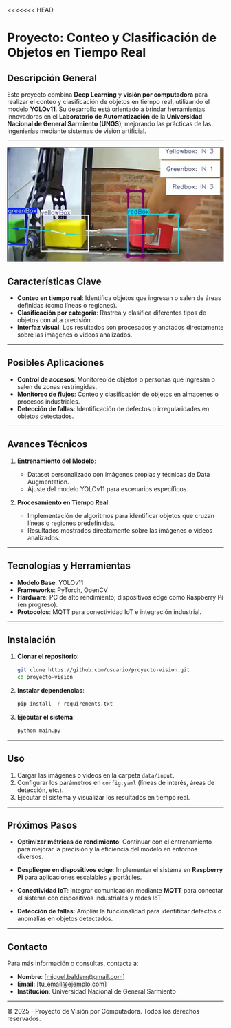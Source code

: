 <<<<<<< HEAD
# Proyecto: Conteo y Clasificación de Objetos en Tiempo Real

## Descripción General
Este proyecto combina **Deep Learning** y **visión por computadora** para realizar el conteo y clasificación de objetos en tiempo real, utilizando el modelo **YOLOv11**. Su desarrollo está orientado a brindar herramientas innovadoras en el **Laboratorio de Automatización** de la **Universidad Nacional de General Sarmiento (UNGS)**, mejorando las prácticas de las ingenierías mediante sistemas de visión artificial.

---

![Conteo objetos](reports/figures/imgReadme.jpg)


## Características Clave
- **Conteo en tiempo real**: Identifica objetos que ingresan o salen de áreas definidas (como líneas o regiones).
- **Clasificación por categoría**: Rastrea y clasifica diferentes tipos de objetos con alta precisión.
- **Interfaz visual**: Los resultados son procesados y anotados directamente sobre las imágenes o videos analizados.

---

## Posibles Aplicaciones
- **Control de accesos**: Monitoreo de objetos o personas que ingresan o salen de zonas restringidas.
- **Monitoreo de flujos**: Conteo y clasificación de objetos en almacenes o procesos industriales.
- **Detección de fallas**: Identificación de defectos o irregularidades en objetos detectados.

---

## Avances Técnicos
1. **Entrenamiento del Modelo**:
   - Dataset personalizado con imágenes propias y técnicas de Data Augmentation.
   - Ajuste del modelo YOLOv11 para escenarios específicos.

2. **Procesamiento en Tiempo Real**:
   - Implementación de algoritmos para identificar objetos que cruzan líneas o regiones predefinidas.
   - Resultados mostrados directamente sobre las imágenes o videos analizados.

---

## Tecnologías y Herramientas
- **Modelo Base**: YOLOv11
- **Frameworks**: PyTorch, OpenCV
- **Hardware**: PC de alto rendimiento; dispositivos edge como Raspberry Pi (en progreso).
- **Protocolos**: MQTT para conectividad IoT e integración industrial.

---

## Instalación
1. **Clonar el repositorio**:
   ```bash
   git clone https://github.com/usuario/proyecto-vision.git
   cd proyecto-vision
   ```

2. **Instalar dependencias**:
   ```bash
   pip install -r requirements.txt
   ```

3. **Ejecutar el sistema**:
   ```bash
   python main.py
   ```

---

## Uso
1. Cargar las imágenes o videos en la carpeta `data/input`.
2. Configurar los parámetros en `config.yaml` (líneas de interés, áreas de detección, etc.).
3. Ejecutar el sistema y visualizar los resultados en tiempo real.

---

## Próximos Pasos
- **Optimizar métricas de rendimiento**:
  Continuar con el entrenamiento para mejorar la precisión y la eficiencia del modelo en entornos diversos.

- **Despliegue en dispositivos edge**:
  Implementar el sistema en **Raspberry Pi** para aplicaciones escalables y portátiles.

- **Conectividad IoT**:
  Integrar comunicación mediante **MQTT** para conectar el sistema con dispositivos industriales y redes IoT.

- **Detección de fallas**:
  Ampliar la funcionalidad para identificar defectos o anomalías en objetos detectados.

---

## Contacto
Para más información o consultas, contacta a:
- **Nombre**: [miguel.balderr@gmail.com]
- **Email**: [tu_email@ejemplo.com]
- **Institución**: Universidad Nacional de General Sarmiento

---

© 2025 - Proyecto de Visión por Computadora. Todos los derechos reservados.




